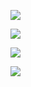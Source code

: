 ![](https://keyon-edu.oss-cn-beijing.aliyuncs.com/ex/ex1.png)

![](https://keyon-edu.oss-cn-beijing.aliyuncs.com/ex/ex2.png)

![](https://keyon-edu.oss-cn-beijing.aliyuncs.com/ex/ex3.png)

![](https://keyon-edu.oss-cn-beijing.aliyuncs.com/ex/ex4.png)